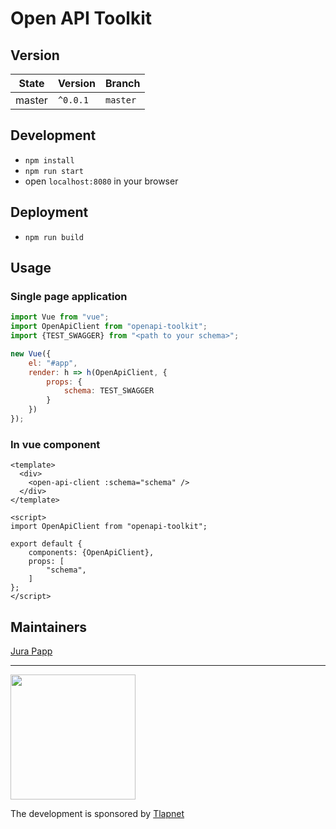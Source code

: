 # Open API Toolkit

## Version

| State       | Version      | Branch   |
|-------------|--------------|----------|
| master      | `^0.0.1`     | `master` |


## Development

- `npm install`
- `npm run start`
- open `localhost:8080` in your browser 

## Deployment

- `npm run build`

## Usage

### Single page application

```javascript
import Vue from "vue";
import OpenApiClient from "openapi-toolkit";
import {TEST_SWAGGER} from "<path to your schema>";

new Vue({
	el: "#app",
	render: h => h(OpenApiClient, {
		props: {
			schema: TEST_SWAGGER
		}
	})
});
```

### In vue component

```vue
<template>
  <div>
  	<open-api-client :schema="schema" />
  </div>
</template>

<script>
import OpenApiClient from "openapi-toolkit";

export default {
	components: {OpenApiClient},
	props: [
		"schema",
	]
};
</script>

```



## Maintainers

<a href="https://github.com/jurahu">Jura Papp</a>

-----

<a href="https://github.com/tlapnet"><img  width="200" src="https://cdn.rawgit.com/f3l1x/xsource/2463efb7/assets/tlapdev.png"></a>

The development is sponsored by [Tlapnet](http://www.tlapnet.cz)